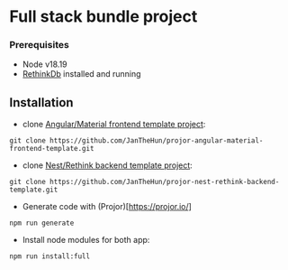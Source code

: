 # Full stack bundle project


### Prerequisites

- Node v18.19
- [RethinkDb](https://rethinkdb.com/docs/install/) installed and running

## Installation

- clone [Angular/Material frontend template project](https://github.com/JanTheHun/projor-angular-material-frontend-template):

`git clone https://github.com/JanTheHun/projor-angular-material-frontend-template.git`

- clone [Nest/Rethink backend template project](https://github.com/JanTheHun/projor-nest-rethink-backend-template):

`git clone https://github.com/JanTheHun/projor-nest-rethink-backend-template.git`

- Generate code with (Projor)[https://projor.io/]

`npm run generate`

- Install node modules for both app:

`npm run install:full`